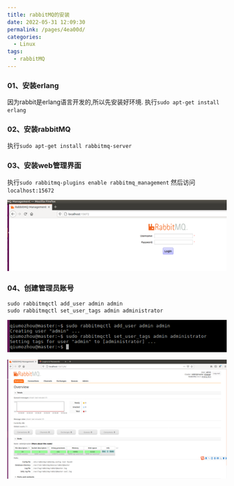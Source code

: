 ```yaml
---
title: rabbitMQ的安装
date: 2022-05-31 12:09:30
permalink: /pages/4ea00d/
categories:
  - Linux
tags:
  - rabbitMQ
---
```


### 01、安装erlang
因为rabbit是erlang语言开发的,所以先安装好环境.
执行`sudo apt-get install erlang`


### 02、安装rabbitMQ
执行`sudo apt-get install rabbitmq-server`


### 03、安装web管理界面
执行`sudo rabbitmq-plugins enable rabbitmq_management`
然后访问`localhost:15672`

![](./image/mq01.png)


### 04、创建管理员账号
```
sudo rabbitmqctl add_user admin admin
sudo rabbitmqctl set_user_tags admin administrator
```

![](./image/mq02.png)

![](./image/mq03.png)

